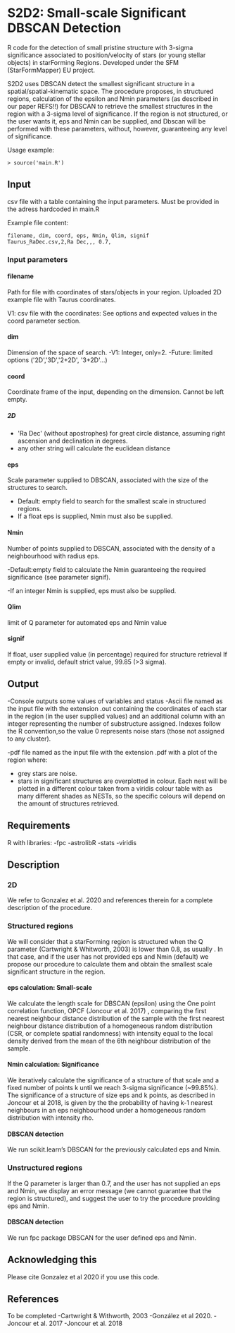 # S2D2: Small-scale Significant DBSCAN Detection

R code for the detection of small pristine structure with 3-sigma significance associated to position/velocity of stars (or young stellar objects) in starForming Regions. Developed under the SFM (StarFormMapper) EU project.

S2D2 uses DBSCAN detect the smallest significant structure in a spatial/spatial-kinematic space. The procedure proposes, in structured regions, calculation of the epsilon and Nmin parameters (as described in our paper REFS!!) for DBSCAN to retrieve the smallest structures in the region with a 3-sigma level of significance. If the region is not structured, or the user wants it, eps and Nmin can be supplied, and Dbscan will be performed with these parameters, without, however, guaranteeing any level of significance.

Usage example:

```
> source('main.R')
```

## Input

csv file with a table containing the input parameters. Must be provided in the adress hardcoded in main.R

Example file content:
```
filename, dim, coord, eps, Nmin, Qlim, signif
Taurus_RaDec.csv,2,Ra Dec,,, 0.7,
```

### Input parameters

#### filename
Path for file with coordinates of stars/objects in your region. Uploaded 2D example file with Taurus coordinates.

V1: csv file with the coordinates: See options and expected values in the coord parameter section.

#### dim
Dimension of the space of search.
-V1: Integer, only=2.
-Future: limited options ('2D','3D','2+2D', '3+2D'...)

#### coord
Coordinate frame of the input, depending on the dimension. Cannot be left empty.
##### 2D
- 'Ra Dec' (without apostrophes) for great circle distance, assuming right ascension and declination in degrees.
- any other string will calculate the euclidean distance

#### eps
Scale parameter supplied to DBSCAN, associated with the size of the structures to search.

- Default: empty field to search for the smallest scale in structured regions.
- If a float eps is supplied, Nmin must also be supplied.


#### Nmin
Number of points supplied to DBSCAN, associated with the density of a neighbourhood with radius eps.

-Default:empty field to calculate the Nmin guaranteeing  the required significance (see parameter signif).

-If an integer Nmin is supplied, eps must also be supplied.

#### Qlim
limit of Q parameter for automated eps and Nmin value

#### signif
If float, user supplied value (in percentage) required for structure retrieval
If empty or invalid, default strict value, 99.85 (>3 sigma).
## Output
-Console outputs some values of variables and status 
-Ascii file named as the input file with the extension .out containing the coordinates of each star in the region (in the  user supplied values) and an additional column with an integer representing the number of substructure assigned. Indexes follow the R convention,so the value 0 represents noise stars (those not assigned to any cluster).

-pdf file named as the input file with the extension .pdf with a plot of the region where:
  - grey stars are noise.
  - stars in significant structures are overplotted in colour. Each nest will be plotted in a different colour taken from a viridis colour table with as many different shades as NESTs, so the specific colours will depend on the amount of structures retrieved. 

## Requirements
R with libraries:
	-fpc
	-astrolibR
	-stats
	-viridis
## Description

### 2D
We refer to Gonzalez et al. 2020 and references therein for a complete description of the procedure.

### Structured regions
We will consider that a starForming region is structured when the Q parameter (Cartwright & Whitworth, 2003) is lower than 0.8, as usually . 
In that case, and if the user has not provided eps and Nmin (default) we propose our procedure to calculate them and obtain the smallest scale significant structure in the region.

#### eps calculation: Small-scale
We calculate the length scale for DBSCAN (epsilon) using the One point correlation function, OPCF (Joncour et al. 2017) , comparing the first nearest neighbour distance distribution of the sample with the first nearest neighbour distance distribution of a homogeneous random distribution (CSR, or complete spatial randomness) with intensity equal to the local density derived from the mean of the 6th neighbour distribution of the sample.

#### Nmin calculation: Significance
We iteratively calculate the significance of a structure of that scale and a fixed number of points k until we reach 3-sigma significance (~99.85%). The significance of a structure of size eps and k points, as described in Joncour et al 2018, is given by the the probability of having k-1 nearest neighbours in an eps neighbourhood under a homogeneous random distribution with intensity rho.

#### DBSCAN detection

We run scikit.learn’s DBSCAN for the previously calculated eps and Nmin. 


### Unstructured regions

If the Q parameter is larger than 0.7, and the user has not supplied an eps and Nmin, we display an error message (we cannot guarantee that the region is structured), and suggest the user to try the procedure providing eps and Nmin.

#### DBSCAN detection
We run fpc package DBSCAN for the user defined eps and Nmin.

## Acknowledging this
Please cite Gonzalez et al 2020 if you use this code. 

## References

To be completed
-Cartwright & Withworth, 2003
-González et al 2020.
-Joncour et al. 2017
-Joncour et al. 2018


